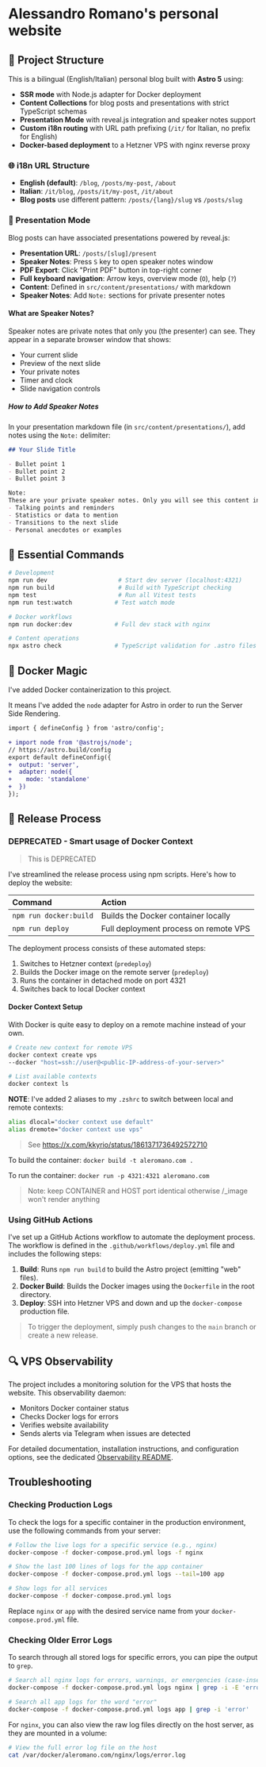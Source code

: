 # Alessandro Romano's personal website

## 🚀 Project Structure

This is a bilingual (English/Italian) personal blog built with **Astro 5** using:
- **SSR mode** with Node.js adapter for Docker deployment
- **Content Collections** for blog posts and presentations with strict TypeScript schemas
- **Presentation Mode** with reveal.js integration and speaker notes support
- **Custom i18n routing** with URL path prefixing (`/it/` for Italian, no prefix for English)
- **Docker-based deployment** to a Hetzner VPS with nginx reverse proxy

### 🌐 i18n URL Structure
- **English (default)**: `/blog`, `/posts/my-post`, `/about`
- **Italian**: `/it/blog`, `/posts/it/my-post`, `/it/about`
- **Blog posts** use different pattern: `/posts/{lang}/slug` vs `/posts/slug`

### 🎤 Presentation Mode
Blog posts can have associated presentations powered by reveal.js:
- **Presentation URL**: `/posts/[slug]/present`
- **Speaker Notes**: Press `S` key to open speaker notes window  
- **PDF Export**: Click "Print PDF" button in top-right corner
- **Full keyboard navigation**: Arrow keys, overview mode (`O`), help (`?`)
- **Content**: Defined in `src/content/presentations/` with markdown
- **Speaker Notes**: Add `Note:` sections for private presenter notes

#### What are Speaker Notes?

Speaker notes are private notes that only you (the presenter) can see. They appear in a separate browser window that shows:
- Your current slide
- Preview of the next slide  
- Your private notes
- Timer and clock
- Slide navigation controls

##### How to Add Speaker Notes

In your presentation markdown file (in `src/content/presentations/`), add notes using the `Note:` delimiter:

```markdown
## Your Slide Title

- Bullet point 1
- Bullet point 2
- Bullet point 3

Note:
These are your private speaker notes. Only you will see this content in the speaker view. You can include:
- Talking points and reminders
- Statistics or data to mention
- Transitions to the next slide
- Personal anecdotes or examples
```

## 🧞 Essential Commands

```bash
# Development
npm run dev                    # Start dev server (localhost:4321)
npm run build                  # Build with TypeScript checking
npm test                       # Run all Vitest tests
npm run test:watch            # Test watch mode

# Docker workflows
npm run docker:dev            # Full dev stack with nginx

# Content operations
npx astro check               # TypeScript validation for .astro files
```

## 🐳 Docker Magic

I've added Docker containerization to this project.

It means I've added the `node` adapter for Astro in order to run the Server Side Rendering. 

```diff
import { defineConfig } from 'astro/config';

+ import node from '@astrojs/node';
// https://astro.build/config
export default defineConfig({
+  output: 'server',
+  adapter: node({
+    mode: 'standalone'
+  })
});
```

## 🚀 Release Process

### DEPRECATED - Smart usage of Docker Context

> This is DEPRECATED

I've streamlined the release process using npm scripts. Here's how to deploy the website:

| Command | Action |
| :-- | :-- |
| `npm run docker:build` | Builds the Docker container locally |
| `npm run deploy` | Full deployment process on remote VPS |

The deployment process consists of these automated steps:
1. Switches to Hetzner context (`predeploy`)
2. Builds the Docker image on the remote server (`predeploy`)
3. Runs the container in detached mode on port 4321
4. Switches back to local Docker context

#### Docker Context Setup

With Docker is quite easy to deploy on a remote machine instead of your own.

```bash
# Create new context for remote VPS
docker context create vps
--docker "host=ssh://user@<public-IP-address-of-your-server>"

# List available contexts
docker context ls
```

**NOTE**: I've added 2 aliases to my `.zshrc` to switch between local and remote contexts:

```sh
alias dlocal="docker context use default"
alias dremote="docker context use vps"
```

> See https://x.com/kkyrio/status/1861371736492572710

To build the container: `docker build -t aleromano.com .`

To run the container: `docker run -p 4321:4321 aleromano.com`

> Note: keep CONTAINER and HOST port identical otherwise /_image won't render anything

### Using GitHub Actions

I've set up a GitHub Actions workflow to automate the deployment process. The workflow is defined in the `.github/workflows/deploy.yml` file and includes the following steps:

1. **Build**: Runs `npm run build` to build the Astro project (emitting "web" files).
2. **Docker Build**: Builds the Docker images using the `Dockerfile` in the root directory.
3. **Deploy**: SSH into Hetzner VPS and down and up the `docker-compose` production file.

> To trigger the deployment, simply push changes to the `main` branch or create a new release.

## 🔍 VPS Observability

The project includes a monitoring solution for the VPS that hosts the website. This observability daemon:

- Monitors Docker container status
- Checks Docker logs for errors
- Verifies website availability
- Sends alerts via Telegram when issues are detected

For detailed documentation, installation instructions, and configuration options, see the dedicated [Observability README](scripts/observability/README.md).

## Troubleshooting

### Checking Production Logs

To check the logs for a specific container in the production environment, use the following commands from your server:

```bash
# Follow the live logs for a specific service (e.g., nginx)
docker-compose -f docker-compose.prod.yml logs -f nginx

# Show the last 100 lines of logs for the app container
docker-compose -f docker-compose.prod.yml logs --tail=100 app

# Show logs for all services
docker-compose -f docker-compose.prod.yml logs
```

Replace `nginx` or `app` with the desired service name from your `docker-compose.prod.yml` file.

### Checking Older Error Logs

To search through all stored logs for specific errors, you can pipe the output to `grep`.

```bash
# Search all nginx logs for errors, warnings, or emergencies (case-insensitive)
docker-compose -f docker-compose.prod.yml logs nginx | grep -i -E 'error|warn|emerg'

# Search all app logs for the word "error"
docker-compose -f docker-compose.prod.yml logs app | grep -i 'error'
```

For `nginx`, you can also view the raw log files directly on the host server, as they are mounted in a volume:
```bash
# View the full error log file on the host
cat /var/docker/aleromano.com/nginx/logs/error.log
```
